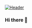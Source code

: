 [![Header](https://raw.githubusercontent.com/MartinHeinz/<OWNER>/<OWNER>/readme_header.png "Header")](https://github.com/ZelmaSedano/ZelmaSedano/blob/main/pixel_sky.jpeg)

### Hi there 👋

<!--
**ZelmaSedano/ZelmaSedano** is a ✨ _special_ ✨ repository because its `README.md` (this file) appears on your GitHub profile.

Here are some ideas to get you started:

- 🔭 I’m currently working on ...
- 🌱 I’m currently learning ...
- 👯 I’m looking to collaborate on ...
- 🤔 I’m looking for help with ...
- 💬 Ask me about ...
- 📫 How to reach me: ...
- 😄 Pronouns: ...
- ⚡ Fun fact: ...
-->
